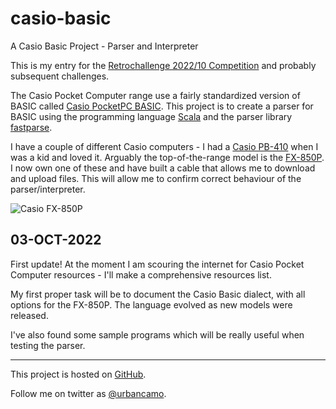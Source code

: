 # casio-basic
A Casio Basic Project - Parser and Interpreter

This is my entry for the 
[Retrochallenge 2022/10 Competition](https://www.retrochallenge.org/p/entrants-list-202210.html) and probably 
subsequent challenges.

The Casio Pocket Computer range use a fairly standardized version 
of BASIC called [Casio PocketPC BASIC](http://foroplus.com/basic/casiopbasic.php). This project is to create a parser for 
BASIC using the programming language [Scala](https://scala-lang.org)
and the parser library [fastparse](https://github.com/com-lihaoyi/fastparse).

I have a couple of different Casio computers - I had a 
[Casio PB-410](https://ithistory.org/db/hardware/casio-computer-co-ltd/casio-pb-410) when I was a kid and loved it.
Arguably the top-of-the-range model is the [FX-850P](http://www.computinghistory.org.uk/det/20339/Casio-FX-850P/). I now own one of these 
and have built a cable that allows me to download and upload files. This will allow
 me to confirm correct behaviour of the parser/interpreter.

![Casio FX-850P](https://cloud10.todocoleccion.online/segunda-mano/tc/2020/07/10/13/211392181_220294715.jpg)

## 03-OCT-2022

First update! At the moment I am scouring the internet for Casio Pocket
Computer resources - I'll make a comprehensive resources list. 

My first proper task will be to document the Casio Basic dialect, with all
options for the FX-850P. The language evolved as new models were released.

I've also found some sample programs which will be really useful when testing
the parser.

----
This project is hosted on [GitHub](https://github.com/urbancamo/casio-basic).

Follow me on twitter as [@urbancamo](https://twitter.com/urbancamo).

